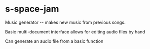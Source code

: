 # s-space-jam
Music generator -- makes new music from previous songs.

Basic multi-document interface allows for editing audio files by hand

Can generate an audio file from a basic function
